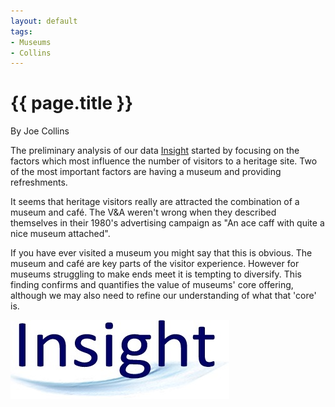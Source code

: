 ```yaml
---
layout: default
tags:
- Museums
- Collins
---
```

# {{ page.title }}

By Joe Collins

The preliminary analysis of our data [Insight](https://insight.blackradley.com/) started by focusing on the factors which most influence the number of visitors to a heritage site.  Two of the most important factors are having a museum and providing refreshments. 

It seems that heritage visitors really are attracted the combination of a museum and café.  The V&A weren't wrong when they described themselves in their 1980's advertising campaign as "An ace caff with quite a nice museum attached".

If you have ever visited a museum you might say that this is obvious.  The museum and café are key parts of the visitor experience.  However for museums struggling to make ends meet it is tempting to diversify.  This finding confirms and quantifies the value of museums' core offering, although we may also need to refine our understanding of what that 'core' is.

![Insight Logo](/img/InsightLogo.jpg)
